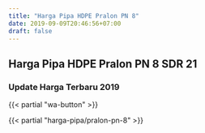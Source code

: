```yaml
---
title: "Harga Pipa HDPE Pralon PN 8"
date: 2019-09-09T20:46:56+07:00
draft: false
---
```



## Harga Pipa HDPE Pralon PN 8 SDR 21
### Update Harga Terbaru 2019

{{< partial "wa-button" >}}

{{< partial "harga-pipa/pralon-pn-8" >}}